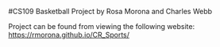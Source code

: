 #CS109 Basketball Project by Rosa Morona and Charles Webb

Project can be found from viewing the following website: https://rmorona.github.io/CR_Sports/
